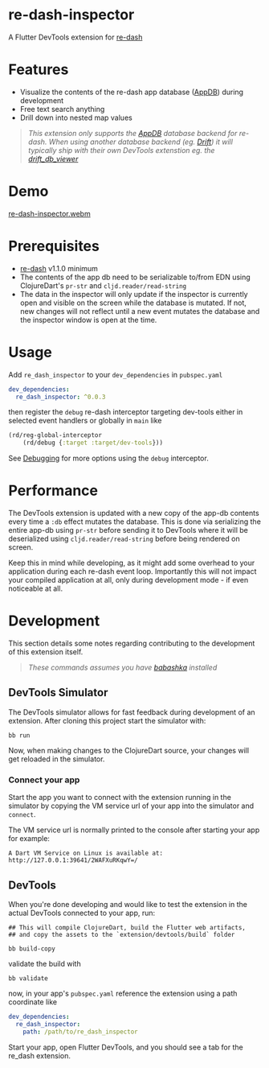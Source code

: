 # re-dash-inspector

A Flutter DevTools extension for [re-dash](https://github.com/htihospitality/re-dash)

# Features

- Visualize the contents of the re-dash app database ([AppDB](https://github.com/htihospitality/re-dash/blob/main/doc/04-databases.md#appdb)) during development
- Free text search anything
- Drill down into nested map values

> _This extension only supports the [AppDB](https://github.com/htihospitality/re-dash/blob/main/doc/04-databases.md#appdb) database backend for re-dash. When using another database backend (eg. [Drift](https://github.com/htihospitality/re-dash/blob/main/doc/04-databases.md#drift)) it will typically ship with their own DevTools extenstion eg. the [drift_db_viewer](https://drift.simonbinder.eu/docs/community_tools/#drift_db_viewer)_

# Demo

[re-dash-inspector.webm](https://github.com/user-attachments/assets/e6864f98-e97f-4d9a-8624-ac06c71c9cef)

# Prerequisites

- [re-dash](https://github.com/htihospitality/re-dash) v1.1.0 minimum
- The contents of the app db need to be serializable to/from EDN using ClojureDart's `pr-str` and `cljd.reader/read-string`
- The data in the inspector will only update if the inspector is currently open and visible on the screen while the database is mutated. If not, new changes will not reflect until a new event mutates the database and the inspector window is open at the time.

# Usage

Add `re_dash_inspector` to your `dev_dependencies` in `pubspec.yaml`

```yaml
dev_dependencies:
  re_dash_inspector: ^0.0.3
```

then register the `debug` re-dash interceptor targeting dev-tools either in selected event handlers or globally in `main` like

```clojure
(rd/reg-global-interceptor
    (rd/debug {:target :target/dev-tools}))
```

See [Debugging](https://github.com/htihospitality/re-dash/blob/main/doc/02-debugging.md) for more options using the `debug` interceptor.

# Performance

The DevTools extension is updated with a new copy of the app-db contents every time a `:db` effect mutates the database. This is done via serializing the entire app-db using `pr-str` before sending it to DevTools where it will be deserialized using `cljd.reader/read-string` before being rendered on screen.

Keep this in mind while developing, as it might add some overhead to your application during each re-dash event loop. Importantly this will not impact your compiled application at all, only during development mode - if even noticeable at all.

# Development

This section details some notes regarding contributing to the development of this extension itself.

> _These commands assumes you have [babashka](https://github.com/babashka/babashka) installed_

## DevTools Simulator

The DevTools simulator allows for fast feedback during development of an extension. After cloning this project start the simulator with:

```shell
bb run
```
Now, when making changes to the ClojureDart source, your changes will get reloaded in the simulator.

### Connect your app

Start the app you want to connect with the extension running in the simulator by copying the VM service url of your app into the simulator and `connect`.

The VM service url is normally printed to the console after starting your app for example:

```
A Dart VM Service on Linux is available at: http://127.0.0.1:39641/2WAFXuRKqwY=/
```

## DevTools

When you're done developing and would like to test the extension in the actual DevTools connected to your app, run:

```shell
## This will compile ClojureDart, build the Flutter web artifacts,
## and copy the assets to the `extension/devtools/build` folder

bb build-copy
```

validate the build with

```shell
bb validate
```

now, in your app's `pubspec.yaml` reference the extension using a path coordinate like

```yaml
dev_dependencies:
  re_dash_inspector:
    path: /path/to/re_dash_inspector
```

Start your app, open Flutter DevTools, and you should see a tab for the re_dash extension.
